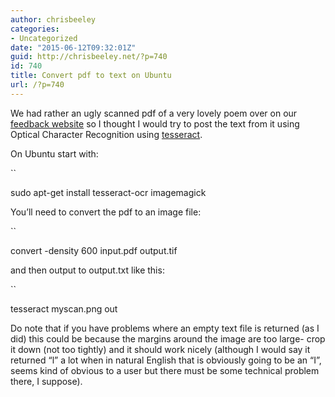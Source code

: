 ```yaml
---
author: chrisbeeley
categories:
- Uncategorized
date: "2015-06-12T09:32:01Z"
guid: http://chrisbeeley.net/?p=740
id: 740
title: Convert pdf to text on Ubuntu
url: /?p=740
---
```


We had rather an ugly scanned pdf of a very lovely poem over on our [feedback website](http://feedback.nottinghamshirehealthcare.nhs.uk/content/wonderful-poem-about-nurses-care-and-compassion-mother-and-baby-unit) so I thought I would try to post the text from it using Optical Character Recognition using [tesseract](https://code.google.com/p/tesseract-ocr/).

On Ubuntu start with:

``

sudo apt-get install tesseract-ocr imagemagick

You’ll need to convert the pdf to an image file:

``

convert -density 600 input.pdf output.tif

and then output to output.txt like this:

``

tesseract myscan.png out

Do note that if you have problems where an empty text file is returned (as I did) this could be because the margins around the image are too large- crop it down (not too tightly) and it should work nicely (although I would say it returned “l” a lot when in natural English that is obviously going to be an “I”, seems kind of obvious to a user but there must be some technical problem there, I suppose).